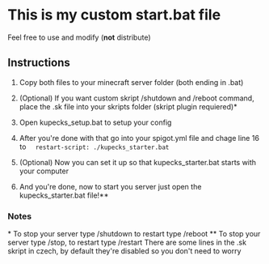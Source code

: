 # This is my custom start.bat file
Feel free to use and modify (**not** distribute)

## Instructions

1. Copy both files to your minecraft server folder (both ending in .bat)

2. (Optional) If you want custom skript /shutdown and /reboot command, place the .sk file into your skripts folder (skript plugin requiered)\*

3. Open kupecks_setup.bat to setup your config

4. After you're done with that go into your spigot.yml file and chage line 16 to `  restart-script: ./kupecks_starter.bat`

5. (Optional) Now you can set it up so that kupecks_starter.bat starts with your computer

6. And you're done, now to start you server just open the kupecks_starter.bat file!\*\*

### Notes
\* To stop your server type /shutdown to restart type /reboot
\*\* To stop your server type /stop, to restart type /restart
There are some lines in the .sk skript in czech, by default they're disabled so you don't need to worry